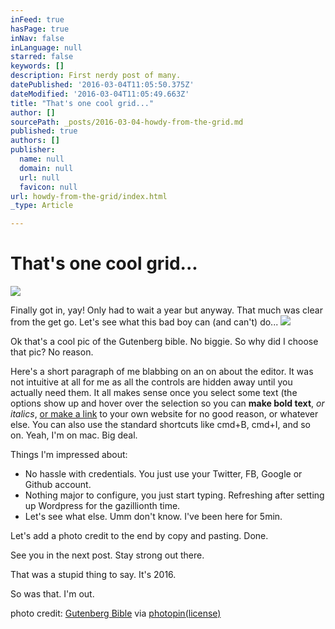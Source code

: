 ```yaml
---
inFeed: true
hasPage: true
inNav: false
inLanguage: null
starred: false
keywords: []
description: First nerdy post of many.
datePublished: '2016-03-04T11:05:50.375Z'
dateModified: '2016-03-04T11:05:49.663Z'
title: "That's one cool grid..."
author: []
sourcePath: _posts/2016-03-04-howdy-from-the-grid.md
published: true
authors: []
publisher:
  name: null
  domain: null
  url: null
  favicon: null
url: howdy-from-the-grid/index.html
_type: Article

---
```

# That's one cool grid...
![](https://the-grid-user-content.s3-us-west-2.amazonaws.com/80502cc6-db3e-4dbe-9578-05689dd2b86a.jpg)

Finally got in, yay! Only had to wait a year but anyway. That much was clear from the get go. Let's see what this bad boy can (and can't) do...
![](https://the-grid-user-content.s3-us-west-2.amazonaws.com/9b50cb50-6d99-4ea9-8476-89c932959622.jpg)

Ok that's a cool pic of the Gutenberg bible. No biggie. So why did I choose that pic? No reason.

Here's a short paragraph of me blabbing on an on about the editor. It was not intuitive at all for me as all the controls are hidden away until you actually need them. It all makes sense once you select some text (the options show up and hover over the selection so you can **make bold text**, _or italics_, [or make a link][0] to your own website for no good reason, or whatever else. You can also use the standard shortcuts like cmd+B, cmd+I, and so on. Yeah, I'm on mac. Big deal.

Things I'm impressed about:

* No hassle with credentials. You just use your Twitter, FB, Google or Github account.
* Nothing major to configure, you just start typing. Refreshing after setting up Wordpress for the gazillionth time.
* Let's see what else. Umm don't know. I've been here for 5min.

Let's add a photo credit to the end by copy and pasting. Done.

See you in the next post. Stay strong out there.

That was a stupid thing to say. It's 2016\.

So was that. I'm out.

photo credit: [Gutenberg Bible][1] via [photopin][2][(license)][3]

[0]: https://thegrid.ai/stealth
[1]: http://www.flickr.com/photos/27237408@N03/9181171903
[2]: http://photopin.com/
[3]: https://creativecommons.org/licenses/by-sa/2.0/